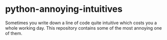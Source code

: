 # python-annoying-intuitives
Sometimes you write down a line of code quite intuitive which costs you a whole working day. This repository contains some of the most annoying one of them.
